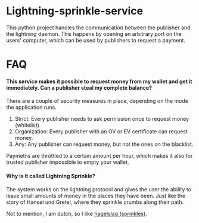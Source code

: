 # Lightning-sprinkle-service

This python project handles the communication between the publisher and the lightning daemon. This happens by opening an arbitrary port on the users' computer, which can be used by publishers to request a payment.

# FAQ

#### This service makes it possible to request money from my wallet and get it immediately. Can a publisher steal my complete balance?

There are a couple of security measures in place, depending on the mode the application runs.
1. Strict: Every publisher needs to ask permission once to request money (whitelist)
2. Organization: Every publisher with an OV or EV certificate can request money. 
3. Any: Any publisher can request money, but not the ones on the blacklist.

Paymetns are throttled to a certain amount per hour, which makes it also for trusted publisher impossible to empty your wallet.

#### Why is it called Lightning Sprinkle?
The system works on the lightning protocol and gives the user the ability to leave small amounts of money in the places they have been. Just like the story of Hansel und Gretel, where they sprinkle crumbs along their path. 

Not to mention, I am dutch, so I like [hagelslag (sprinkles)](https://en.wikipedia.org/wiki/Sprinkles#History).


